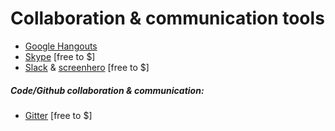 # Collaboration & communication tools

* [Google Hangouts](https://hangouts.google.com/)
* [Skype](http://www.skype.com/) [free to $]
* [Slack](https://slack.com/) & [screenhero](https://screenhero.com/) [free to $]

##### Code/Github collaboration & communication:

* [Gitter](https://gitter.im) [free to $]


































 






